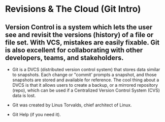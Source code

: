 # Revisions & The Cloud (Git Intro)

## Version Control is a system which lets the user see and revisit the versions (history) of a file or file set. With VCS, mistakes are easily fixable. Git is also excellent for collaborating with other developers, teams, and stakeholders. 
  

  + Git is a DVCS (distributed version control system) that stores data similar to snapshots. Each change or "commit' prompts a snapshot, and those snapshots are stored and available for reference.
    The cool thing about a DVCS is that it allows users to create a backup, or a mirrored repository (repo), which can be used if a Centralized Version Control System (CVS) data is lost. 
  
  + Git was created by Linus Torvalds, chief architect of Linux. 

  + Git Help (if you need it).
  
  
